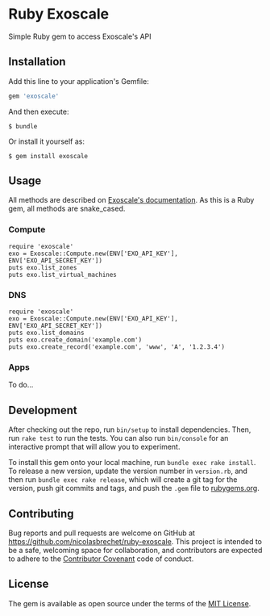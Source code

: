 # Ruby Exoscale

Simple Ruby gem to access Exoscale's API

## Installation

Add this line to your application's Gemfile:

```ruby
gem 'exoscale'
```

And then execute:

    $ bundle

Or install it yourself as:

    $ gem install exoscale

## Usage

All methods are described on [Exoscale's documentation](https://community.exoscale.ch/api/). As this is a Ruby gem, all methods are snake_cased. 


### Compute
```
require 'exoscale'
exo = Exoscale::Compute.new(ENV['EXO_API_KEY'], ENV['EXO_API_SECRET_KEY'])
puts exo.list_zones
puts exo.list_virtual_machines

```


### DNS

```
require 'exoscale'
exo = Exoscale::Compute.new(ENV['EXO_API_KEY'], ENV['EXO_API_SECRET_KEY'])
puts exo.list_domains
puts exo.create_domain('example.com')
puts exo.create_record('example.com', 'www', 'A', '1.2.3.4')

```


### Apps

To do...

## Development

After checking out the repo, run `bin/setup` to install dependencies. Then, run `rake test` to run the tests. You can also run `bin/console` for an interactive prompt that will allow you to experiment.

To install this gem onto your local machine, run `bundle exec rake install`. To release a new version, update the version number in `version.rb`, and then run `bundle exec rake release`, which will create a git tag for the version, push git commits and tags, and push the `.gem` file to [rubygems.org](https://rubygems.org).


## Contributing

Bug reports and pull requests are welcome on GitHub at https://github.com/nicolasbrechet/ruby-exoscale. This project is intended to be a safe, welcoming space for collaboration, and contributors are expected to adhere to the [Contributor Covenant](contributor-covenant.org) code of conduct.


## License

The gem is available as open source under the terms of the [MIT License](http://opensource.org/licenses/MIT).

